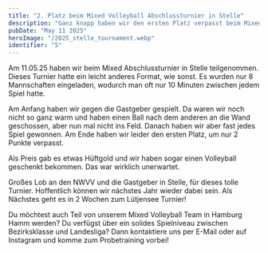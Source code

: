 ```yaml
---
title: "2. Platz beim Mixed Volleyball Abschlussturnier in Stelle"
description: "Ganz knapp haben wir den ersten Platz verpasst beim Mixed Volleyball Abschlussturnier in Stelle!"
pubDate: "May 11 2025"
heroImage: "/2025_stelle_tournament.webp"
identifier: "5"
---
```


Am 11.05.25 haben wir beim Mixed Abschlussturnier in Stelle teilgenommen. 
Dieses Turnier hatte ein leicht anderes Format, wie sonst. 
Es wurden nur 8 Mannschaften eingeladen, wodurch man oft nur 10 Minuten zwischen jedem Spiel hatte.

Am Anfang haben wir gegen die Gastgeber gespielt. 
Da waren wir noch nicht so ganz warm und haben einen Ball nach dem anderen an die Wand geschossen,
aber nun mal nicht ins Feld. 
Danach haben wir aber fast jedes Spiel gewonnen.
Am Ende haben wir leider den ersten Platz, um nur 2 Punkte verpasst.

Als Preis gab es etwas Hüftgold und wir haben sogar einen Volleyball geschenkt bekommen.
Das war wirklich unerwartet. 

Großes Lob an den NWVV und die Gastgeber in Stelle, für dieses tolle Turnier. 
Hoffentlich können wir nächstes Jahr wieder dabei sein.
Als Nächstes geht es in 2 Wochen zum Lütjensee Turnier!

Du möchtest auch Teil von unserem Mixed Volleyball Team in Hamburg Hamm werden?
Du verfügst über ein solides Spielniveau zwischen Bezirksklasse und Landesliga?
Dann kontaktiere uns per E-Mail oder auf Instagram und komme zum Probetraining vorbei!